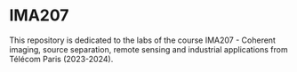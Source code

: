 # IMA207

This repository is dedicated to the labs of the course IMA207 - Coherent imaging, source separation, remote sensing and industrial applications from Télécom Paris (2023-2024).
